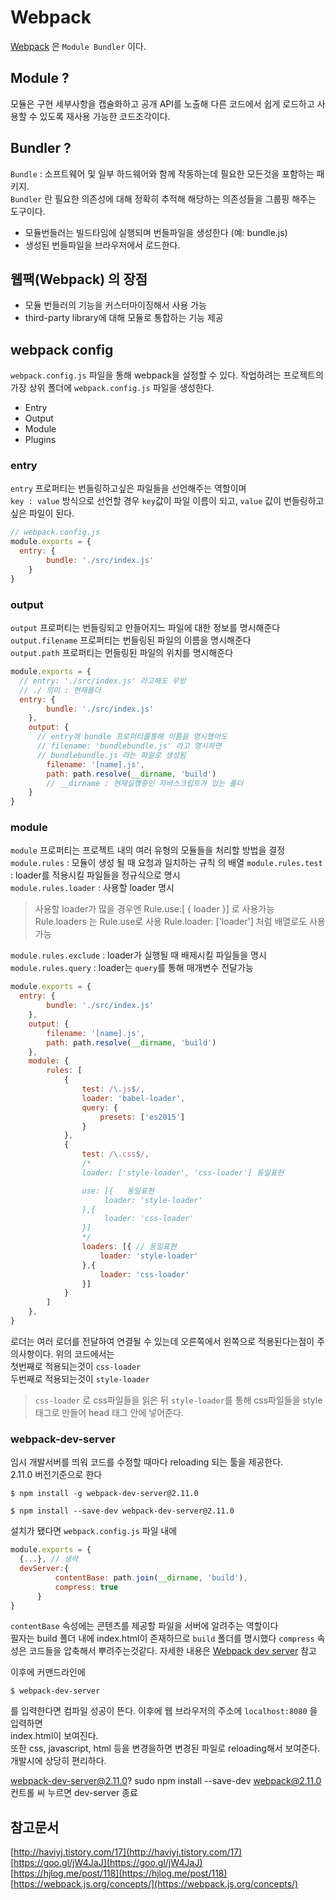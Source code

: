 # Webpack
[Webpack](https://webpack.js.org/concepts/) 은 `Module Bundler` 이다.  

## Module ?
모듈은 구현 세부사항을 캡슐화하고 공개 API를 노출해 다른 코드에서 쉽게 로드하고 사용할 수 있도록 재사용 가능한 코드조각이다.
## Bundler ?
`Bundle` : 소프트웨어 및 일부 하드웨어와 함께 작동하는데 필요한 모든것을 포함하는 패키지.  
`Bundler` 란 필요한 의존성에 대해 정확히 추적해 해당하는 의존성들을 그룹핑 해주는 도구이다.

* 모듈번들러는 빌드타임에 실행되며 번들파일을 생성한다 (예: bundle.js)  
* 생성된 번들파일을 브라우저에서 로드한다.

## 웹팩(Webpack) 의 장점
* 모듈 번들러의 기능을 커스터마이징해서 사용 가능
* third-party library에 대해 모듈로 통합하는 기능 제공


## webpack config
`webpack.config.js` 파일을 통해 webpack을 설정할 수 있다.
작업하려는 프로젝트의 가장 상위 폴더에 `webpack.config.js` 파일을 생성한다.

* Entry
* Output
* Module
* Plugins

### entry
`entry` 프로퍼티는 번들링하고싶은 파일들을 선언해주는 역할이며  
`key : value` 방식으로 선언할 경우 `key`값이 파일 이름이 되고, `value` 값이 번들링하고싶은 파일이 된다.
```javascript
// webpack.config.js
module.exports = {
  entry: {
        bundle: './src/index.js'
    }
}
```

### output
`output` 프로퍼티는 번들링되고 만들어지느 파일에 대한 정보를 명시해준다  
`output.filename` 프로퍼티는 번들링된 파일의 이름을 명시해준다  
`output.path` 프로퍼티는 먼들링된 파일의 위치를 명시해준다
```javascript
module.exports = {
  // entry: './src/index.js' 라고해도 무방
  // ./ 의미 : 현재폴더
  entry: {
        bundle: './src/index.js'
    },
    output: {
      // entry에 bundle 프로퍼티를통해 이름을 명시했어도
      // filename: 'bundlebundle.js' 라고 명시하면
      // bundlebundle.js 라는 파일로 생성됨
        filename: '[name].js',
        path: path.resolve(__dirname, 'build')
        // __dirname : 현재실행중인 자바스크립트가 있는 폴더
    }
}
```

### module
`module` 프로퍼티는 프로젝트 내의 여러 유형의 모듈들을 처리할 방법을 결정  
`module.rules` : 모듈이 생성 될 때 요청과 일치하는 규칙 의 배열
`module.rules.test` : loader를 적용시킬 파일들을 정규식으로 명시  
`module.rules.loader` : 사용할 loader 명시  
>사용할 loader가 많을 경우엔 Rule.use:[ { loader }] 로 사용가능
Rule.loaders 는 Rule.use로 사용
Rule.loader: ['loader'] 처럼 배열로도 사용가능

`module.rules.exclude` : loader가 실행될 때 배제시킬 파일들을 명시  
`module.rules.query` : loader는 `query`를 통해 매개변수 전달가능

```javascript
module.exports = {
  entry: {
        bundle: './src/index.js'
    },
    output: {
        filename: '[name].js',
        path: path.resolve(__dirname, 'build')
    },
    module: {
        rules: [
            {
                test: /\.js$/,
                loader: 'babel-loader',
                query: {
                    presets: ['es2015']
                }
            },
            {
                test: /\.css$/,
                /*
                loader: ['style-loader', 'css-loader'] 동일표현

                use: [{   동일표현
                     loader: 'style-loader'
                },{
                     loader: 'css-loader'
                }]
                */
                loaders: [{ // 동일표현
                    loader: 'style-loader'
                },{
                    loader: 'css-loader'
                }]
            }
        ]
    },
}
```
로더는 여러 로더를 전달하여 연결될 수 있는데 오른쪽에서 왼쪽으로 적용된다는점이 주의사항이다. 위의 코드에서는  
첫번째로 적용되는것이 `css-loader`  
두번째로 적용되는것이 `style-loader`

> `css-loader` 로 css파일들을 읽은 뒤 `style-loader`를 통해 css파일들을 style 태그로 만들어 head 태그 안에 넣어준다.


### webpack-dev-server
임시 개발서버를 띄워 코드를 수정할 때마다 reloading 되는 툴을 제공한다.  
2.11.0 버전기준으로 한다
```
$ npm install -g webpack-dev-server@2.11.0
```
```
$ npm install --save-dev webpack-dev-server@2.11.0
```

설치가 됐다면 `webpack.config.js` 파일 내에
```javascript
module.exports = {
  {...}, // 생략
  devServer:{
          contentBase: path.join(__dirname, 'build'),
          compress: true
      }  
}
```
`contentBase` 속성에는 콘텐츠를 제공할 파일을 서버에 알려주는 역할이다  
필자는 build 폴더 내에 index.html이 존재하므로 `build` 폴더를 명시했다
`compress` 속성은 코드들을 압축해서 뿌려주는것같다. 자세한 내용은 [Webpack dev server](https://webpack.js.org/configuration/dev-server/) 참고

이후에 커맨드라인에
```
$ webpack-dev-server
```
를 입력한다면 컴파일 성공이 뜬다. 이후에 웹 브라우저의 주소에 `localhost:8080` 을 입력하면  
index.html이 보여진다.  
또한 css, javascript, html 등을 변경을하면 변경된 파일로 reloading해서 보여준다. 개발시에 상당히 편리하다.

webpack-dev-server@2.11.0?
sudo npm install --save-dev webpack@2.11.0
컨트롤 씨 누르면 dev-server 종료



## 참고문서
[http://haviyj.tistory.com/17](http://haviyj.tistory.com/17)
[https://goo.gl/jW4JaJ](https://goo.gl/jW4JaJ)  
[https://hjlog.me/post/118](https://hjlog.me/post/118)  
[https://webpack.js.org/concepts/](https://webpack.js.org/concepts/)

